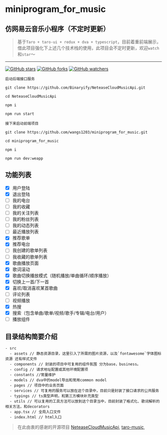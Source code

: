 # miniprogram_for_music

## 仿网易云音乐小程序（不定时更新）

> 基于`Taro + taro-ui + redux + dva + typescript`，目前着重前端展示，借此项目强化下上述几个技术栈的使用，此项目会不定时更新，欢迎`watch`和`star`～

<hr/>

[![GitHub stars](https://img.shields.io/github/stars/wangs1203/miniprogram_for_music.svg?style=flat&label=Star)](https://github.com/wangs1203/miniprogram_for_music/stargazers)
[![GitHub forks](https://img.shields.io/github/forks/wangs1203/miniprogram_for_music.svg?style=flat&label=Fork)](https://github.com/wangs1203/miniprogram_for_music/fork)
[![GitHub watchers](https://img.shields.io/github/watchers/wangs1203/miniprogram_for_music.svg?style=flat&label=Watch)](https://github.com/wangs1203/miniprogram_for_music/watchers)


```
启动后端接口服务

git clone https://github.com/Binaryify/NeteaseCloudMusicApi.git

cd NeteaseCloudMusicApi

npm i

npm run start

接下来启动前端项目

git clone https://github.com/wangs1203/miniprogram_for_music.git

cd miniprogram_for_music

npm i

npm run dev:weapp

```

## 功能列表

- [x] 用户登陆
- [x] 退出登陆
- [ ] 我的电台
- [ ] 我的收藏
- [ ] 我的关注列表
- [ ] 我的粉丝列表
- [ ] 我的动态列表
- [ ] 最近播放列表
- [x] 推荐歌单
- [x] 推荐电台
- [ ] 我创建的歌单列表
- [ ] 我收藏的歌单列表
- [x] 歌曲播放页面
- [x] 歌词滚动
- [x] 歌曲切换播放模式（随机播放/单曲循环/顺序播放）
- [x] 切换上一首/下一首
- [x] 喜欢/取消喜欢某首歌曲
- [ ] 评论列表
- [ ] 视频播放
- [x] 热搜
- [x] 搜索（包含单曲/歌单/视频/歌手/专辑/电台/用户）
- [ ] 播放组件

## 目录结构简要介绍

```
- src
  - assets // 静态资源目录，这里引入了所需的图片资源，以及`fontawesome`字体图标资源 还有样式文件
  - components // 封装的项目中可复用的组件氛围 分为base，business。
  - config // 请求地址配置或其他环境配置项
  - constants //常量维护
  - models // dva中的model导出和常用common model
  - pages // 项目中的业务页面
  - services // 可复用的服务可以放在这个目录中，目前只是封装了接口请求的公共服务
  - typings // ts类型声明，和第三方模块补充类型
  - utils // 可以复用的工具方法可以放到这个目录当中，目前封装了格式化、歌词解析的相关方法，和decorators
  - app.tsx // 全局入口文件
  - index.html // html入口
```

> 在此由衷的感谢的开源项目
[NeteaseCloudMusicApi](https://binaryify.github.io/NeteaseCloudMusicApi/#/),
> [taro-music](https://github.com/lsqy/taro-music),
